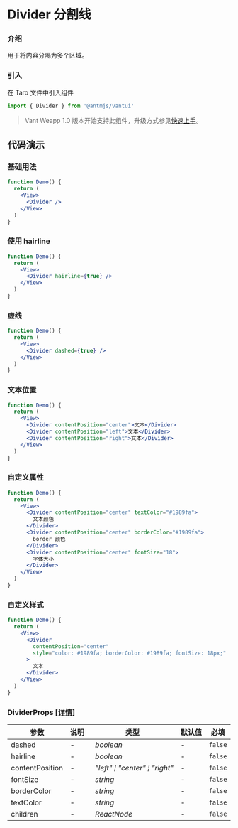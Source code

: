 # Divider 分割线

### 介绍

用于将内容分隔为多个区域。

### 引入

在 Taro 文件中引入组件

```js
import { Divider } from '@antmjs/vantui'
```

> Vant Weapp 1.0 版本开始支持此组件，升级方式参见[快速上手](#/quickstart)。

## 代码演示

### 基础用法

```jsx
function Demo() {
  return (
    <View>
      <Divider />
    </View>
  )
}
```

### 使用 hairline

```jsx
function Demo() {
  return (
    <View>
      <Divider hairline={true} />
    </View>
  )
}
```

### 虚线

```jsx
function Demo() {
  return (
    <View>
      <Divider dashed={true} />
    </View>
  )
}
```

### 文本位置

```jsx
function Demo() {
  return (
    <View>
      <Divider contentPosition="center">文本</Divider>
      <Divider contentPosition="left">文本</Divider>
      <Divider contentPosition="right">文本</Divider>
    </View>
  )
}
```

### 自定义属性

```jsx
function Demo() {
  return (
    <View>
      <Divider contentPosition="center" textColor="#1989fa">
        文本颜色
      </Divider>
      <Divider contentPosition="center" borderColor="#1989fa">
        border 颜色
      </Divider>
      <Divider contentPosition="center" fontSize="18">
        字体大小
      </Divider>
    </View>
  )
}
```

### 自定义样式

```jsx
function Demo() {
  return (
    <View>
      <Divider
        contentPosition="center"
        style="color: #1989fa; borderColor: #1989fa; fontSize: 18px;"
      >
        文本
      </Divider>
    </View>
  )
}
```

### DividerProps [[详情]](https://github.com/AntmJS/vantui/tree/main/packages/vantui/types/divider.d.ts)

| 参数            | 说明 | 类型                                                                             | 默认值 | 必填    |
| --------------- | ---- | -------------------------------------------------------------------------------- | ------ | ------- |
| dashed          | -    | _&nbsp;&nbsp;boolean<br/>_                                                       | -      | `false` |
| hairline        | -    | _&nbsp;&nbsp;boolean<br/>_                                                       | -      | `false` |
| contentPosition | -    | _&nbsp;&nbsp;"left"&nbsp;&brvbar;&nbsp;"center"&nbsp;&brvbar;&nbsp;"right"<br/>_ | -      | `false` |
| fontSize        | -    | _&nbsp;&nbsp;string<br/>_                                                        | -      | `false` |
| borderColor     | -    | _&nbsp;&nbsp;string<br/>_                                                        | -      | `false` |
| textColor       | -    | _&nbsp;&nbsp;string<br/>_                                                        | -      | `false` |
| children        | -    | _&nbsp;&nbsp;ReactNode<br/>_                                                     | -      | `false` |
